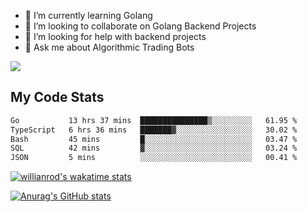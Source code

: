
- 🌱 I’m currently learning Golang
- 👯 I’m looking to collaborate on Golang Backend Projects
- 🤔 I’m looking for help with backend projects
- 💬 Ask me about Algorithmic Trading Bots

![](https://github-profile-trophy.vercel.app/?username=kevinbarrero)

## My Code Stats

<!--START_SECTION:waka-->

```txt
Go           13 hrs 37 mins  ███████████████▒░░░░░░░░░   61.95 %
TypeScript   6 hrs 36 mins   ███████▓░░░░░░░░░░░░░░░░░   30.02 %
Bash         45 mins         █░░░░░░░░░░░░░░░░░░░░░░░░   03.47 %
SQL          42 mins         ▓░░░░░░░░░░░░░░░░░░░░░░░░   03.24 %
JSON         5 mins          ░░░░░░░░░░░░░░░░░░░░░░░░░   00.41 %
```

<!--END_SECTION:waka-->

[![willianrod's wakatime stats](https://github-readme-stats.vercel.app/api/wakatime?username=holdandup&layout=compact&theme=react&custom_title=Wakatime%20All%20Time%20Stats&langs_count=8)](https://github.com/anuraghazra/github-readme-stats)

[![Anurag's GitHub stats](https://github-readme-stats.vercel.app/api?username=Kevinbarrero)](https://github.com/anuraghazra/github-readme-stats)




